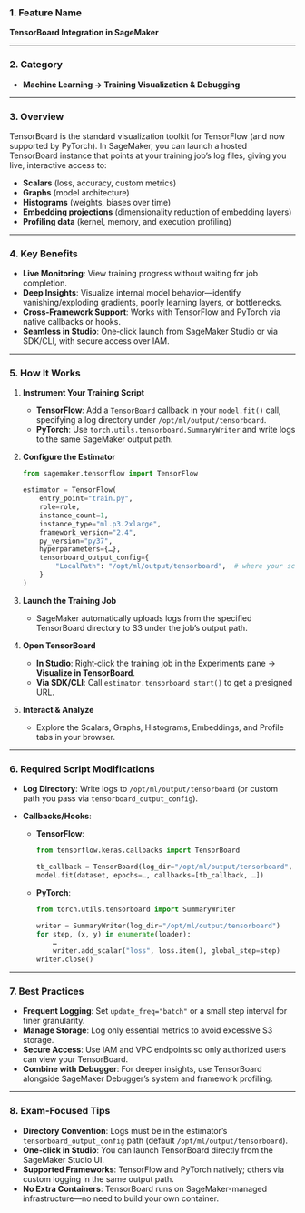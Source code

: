 ### 1. Feature Name

**TensorBoard Integration in SageMaker**

---

### 2. Category

- **Machine Learning → Training Visualization & Debugging**

---

### 3. Overview

TensorBoard is the standard visualization toolkit for TensorFlow (and now supported by PyTorch). In SageMaker, you can launch a hosted TensorBoard instance that points at your training job’s log files, giving you live, interactive access to:

- **Scalars** (loss, accuracy, custom metrics)
- **Graphs** (model architecture)
- **Histograms** (weights, biases over time)
- **Embedding projections** (dimensionality reduction of embedding layers)
- **Profiling data** (kernel, memory, and execution profiling)

---

### 4. Key Benefits

- **Live Monitoring**: View training progress without waiting for job completion.
- **Deep Insights**: Visualize internal model behavior—identify vanishing/exploding gradients, poorly learning layers, or bottlenecks.
- **Cross‑Framework Support**: Works with TensorFlow and PyTorch via native callbacks or hooks.
- **Seamless in Studio**: One‑click launch from SageMaker Studio or via SDK/CLI, with secure access over IAM.

---

### 5. How It Works

1. **Instrument Your Training Script**
   - **TensorFlow**: Add a `TensorBoard` callback in your `model.fit()` call, specifying a log directory under `/opt/ml/output/tensorboard`.
   - **PyTorch**: Use `torch.utils.tensorboard.SummaryWriter` and write logs to the same SageMaker output path.
2. **Configure the Estimator**

   ```python
   from sagemaker.tensorflow import TensorFlow

   estimator = TensorFlow(
       entry_point="train.py",
       role=role,
       instance_count=1,
       instance_type="ml.p3.2xlarge",
       framework_version="2.4",
       py_version="py37",
       hyperparameters={…},
       tensorboard_output_config={
           "LocalPath": "/opt/ml/output/tensorboard",  # where your script writes logs
       }
   )
   ```

3. **Launch the Training Job**
   - SageMaker automatically uploads logs from the specified TensorBoard directory to S3 under the job’s output path.
4. **Open TensorBoard**
   - **In Studio**: Right‑click the training job in the Experiments pane → **Visualize in TensorBoard**.
   - **Via SDK/CLI**: Call `estimator.tensorboard_start()` to get a presigned URL.
5. **Interact & Analyze**
   - Explore the Scalars, Graphs, Histograms, Embeddings, and Profile tabs in your browser.

---

### 6. Required Script Modifications

- **Log Directory**: Write logs to `/opt/ml/output/tensorboard` (or custom path you pass via `tensorboard_output_config`).
- **Callbacks/Hooks**:

  - **TensorFlow**:

    ```python
    from tensorflow.keras.callbacks import TensorBoard

    tb_callback = TensorBoard(log_dir="/opt/ml/output/tensorboard", update_freq="batch")
    model.fit(dataset, epochs=…, callbacks=[tb_callback, …])
    ```

  - **PyTorch**:

    ```python
    from torch.utils.tensorboard import SummaryWriter

    writer = SummaryWriter(log_dir="/opt/ml/output/tensorboard")
    for step, (x, y) in enumerate(loader):
        …
        writer.add_scalar("loss", loss.item(), global_step=step)
    writer.close()
    ```

---

### 7. Best Practices

- **Frequent Logging**: Set `update_freq="batch"` or a small step interval for finer granularity.
- **Manage Storage**: Log only essential metrics to avoid excessive S3 storage.
- **Secure Access**: Use IAM and VPC endpoints so only authorized users can view your TensorBoard.
- **Combine with Debugger**: For deeper insights, use TensorBoard alongside SageMaker Debugger’s system and framework profiling.

---

### 8. Exam‑Focused Tips

- **Directory Convention**: Logs must be in the estimator’s `tensorboard_output_config` path (default `/opt/ml/output/tensorboard`).
- **One‑click in Studio**: You can launch TensorBoard directly from the SageMaker Studio UI.
- **Supported Frameworks**: TensorFlow and PyTorch natively; others via custom logging in the same output path.
- **No Extra Containers**: TensorBoard runs on SageMaker-managed infrastructure—no need to build your own container.
